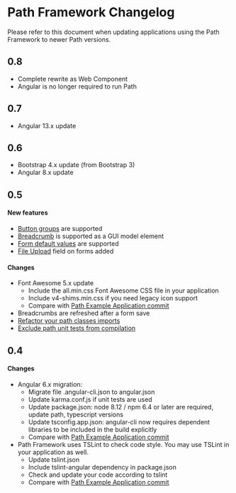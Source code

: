 # Path Framework Changelog

Please refer to this document when updating applications using the Path Framework to newer Path versions.

## 0.8
* Complete rewrite as Web Component
* Angular is no longer required to run Path

## 0.7
* Angular 13.x update

## 0.6
* Bootstrap 4.x update (from Bootstrap 3)
* Angular 8.x update

## 0.5

#### New features
* [Button groups](https://github.com/innovad/path#button-groups) are supported 
* [Breadcrumb](https://github.com/innovad/path#breadcrumb) is supported as a GUI model element
* [Form default values](https://github.com/innovad/path#form-default-values) are supported
* [File Upload](https://github.com/innovad/path#file-upload) field on forms added

#### Changes
* Font Awesome 5.x update
    * Include the all.min.css Font Awesome CSS file in your application
    * Include v4-shims.min.css if you need legacy icon support
    * Compare with [Path Example Application commit](https://github.com/innovad/path-example/commit/d6b7f1ab3ceabbaf03ad55b76dabef41a54112f8) 
* Breadcrumbs are refreshed after a form save
* [Refactor your path classes imports](https://github.com/innovad/path-example/commit/7c0bfecdb3104d45cbdb88eee2c8af966bd24ed8) 
* [Exclude path unit tests from compilation](https://github.com/innovad/path-example/commit/7c0bc439785088efc7ea88b3860b46b22e427e22) 

## 0.4

#### Changes
* Angular 6.x migration: 
    * Migrate file .angular-cli.json to angular.json
    * Update karma.conf.js if unit tests are used 
    * Update package.json: node 8.12 / npm 6.4 or later are required, update path, typescript versions 
    * Update tsconfig.app.json: angular-cli now requires dependent libraries to be included in the build explicitly    
    * Compare with [Path Example Application commit](https://github.com/innovad/path-example/commit/b1b3bf7ca1584276cd55815ce955eb9c56e241e7)
* Path Framework uses TSLint to check code style. You may use TSLint in your application as well.
    * Update tslint.json
    * Include tslint-angular dependency in package.json
    * Check and update your code according to tslint
    * Compare with [Path Example Application commit](https://github.com/innovad/path-example/commit/24e9ad96d9e678fa353051d00d1b4d2e92e08757) 
